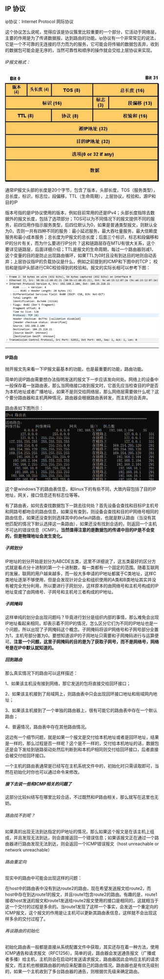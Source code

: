## IP 协议

ip协议：Internet Protocol 网际协议

这个协议怎么说呢，觉得应该是协议簇里比较重要的一个部分，它活动于网络层，主要的作用是为了传递数据报，达到路由的功能。ip协议有一个非常常见的说法，它是一个不可靠的无连接的尽力而为的服务，它可能会将传输的数据包丢弃，收到的数据包可能会是无序的，当然可靠性和顺序的操作就会交给上层协议来实现。

###### IP报文格式：

![IP1](../img/IP1.png)

通常IP报文头部的长度是20个字节，包含了版本，头部长度，TOS（服务类型），总长度，标识，标志位，段偏移，TTL（生命周期），上层协议，校验和，源IP和目的IP

版本号指的是IP协议使用的版本，例如目前常用的还是IPv4；头部长度指除去数据外的报文长度，包括了选项部分；TOS可以为不同情况下的报文提供不同的服务，前四位用作指示服务类型，后四位默认为0，如果是普通类型报文，则默认全为0，否则一共有四种不同的服务：最小延迟服务，最大吞吐量服务，最大信赖度服务和最小成本服务；总长度为IP报文的总长度；后面三个标识，标志和段偏移和IP的分片有关，而为什么要进行IP分片？这和链路层存在MTU有很大关系，这个要详见链路层，后面详细介绍；TTL是报文的生命周期，每过一个路由器则减1，这个变量的目的是防止出现路由循环，如果TTL为0时且没有到达目的地则自动丢弃；上层协议指IP的负载协议是什么，例如之前提到的ICMP和下图中的TCP； 校验和是指IP头部进行CRC校验得到的校验和。报文的实际长相可以参考下图：

![IP2](../img/IP2.png)

------

#### IP路由

抛开报文先来看一下IP报文最基本的功能，也是最重要的功能，路由功能。

简单的说IP路由需要想办法指明发送的报文下一步应该发向何处。网络上的设备中一般保存着一张路由表，那么当网络接口收到报文时，它首先应当检查目的IP是否为本机地址或者广播地址，如果不是则交给网络层，那么网络层需要做什么呢？这个要分路由器和主机两种情况，路由器会根据路由表转发，而主机则会丢弃。

路由表如下图所示：![IP3](../img/IP3.png)

这个是windows下的路由表信息，和linux下的有些不同，大致内容包括了目的IP地址，网关，接口信息还有标志位等等。

有了路由表，如何去查找数据包下一跳去往何处？首先设备会查找和目标IP主机号和网路号都吻合的路由信息，如果没有查到，则设备会查找和目的IP网络号相同的路由信息，如果还没查到则选择其中的default路由，也就是默认路由（当没有其他匹配的情况下默认选择这一条路由），如果还没有找到合适的，则返回一个主机不可达的错误信息（ICMP）。**当然值得注意的是数据包的传递中目的IP是不会变的，但是物理地址会发生变化。**

##### 子网划分

IP地址的划分开始是划分为ABCDE五类，这里不详细说了，这五类最好的区分方式就是看点分十进制的第一个十进制数，每一类都有一个固定的范围。随着互联网的发展，联网的用户越来越多，而一般大多申请的IP地址都属于C类地址，这样C类地址逐渐不够使用，但是会发现针对企业和组织使用的A类和B类地址其实并没有被完全充分利用，所以要进行子网划分，这样原本的由网络号和主机号构成的IP地址变成了由网络号、子网号和主机号三者构成的IP地址。

##### 子网掩码

这样单纯的划分会出现问题吗？毕竟进行划分是组织内部的事情，那么难免会出现IP地址看起来相同，却表示着不同IP的情况，怎么区分它们为不同的IP地址也是一个问题，所以出现了子网掩码这个概念。子网掩码将该IP网络号和子网号部分全置为1，主机号部分置为0。要想知道该IP的子网地址只需要和子网掩码进行与运算便可。**注意一个问题，这里子网掩码的目的是为了获取子网号，而不是网络号，网络号是在IP中默认就知道的。**

##### 回到路由

那么真实情况下的路由可以这样描述：

1、如果该主机没有接到网络，那它发送的包将直接交给回环接口；

2、如果该主机接到了局域网上，则路由表中只会出现回环接口地址和局域网内地址；

3、如果该主机接到了一个单独的路由器上，很有可能它的路由表中存在一个默认路由；

4、普遍情况，路由表中存在其他路由情况。

这边有一个细节问题，就是如果一个报文是交付给本机地址或者是回环地址，结果是一样的，那么过程是否一样呢？这个是不一样的，交付给本机地址的话，数据包还是会下发给到链路驱动处然后判断到和本机IP相同则交付给回环接口，后者直接会被交付给回环接口。

一个主机的路由表通常是已经写在主机系统文件中的，初始化时只需读取即可，当然在初始化时你也可以通过命令来修改。

##### 接下去说一些和ICMP相关的问题了

这部分比较纠结写在哪里比较合适，不过既然和IP路由相关，那么就写在这里也无妨。

###### 路由找不到呢？

如果真的出现无法到达指定的IP地址的情况，那么如果这个报文是在该主机上组成，并且发现无法到达，则会直接返回一个错误信息；如果该报文正在通过一个路由器进行路由发现无法到达，则会返回一个ICMP错误报文（host unreachable or network unreachable）

###### 路由重定向

现实中的路由中可能会出现这样的问题：

在host中的路由表中没有到达route2的路由，现在希望发送报文给route2，而host中存在到达route1的报文，并且route1包含route2的路由。有趣的是，route1接收host发送的报文和route1发送给route2报文使用的接口是相同的，这就相当于这一个交付的过程是多余的。当route1发现了这样一个事实，会发送一个重定向的ICMP报文，这个报文的作用是让主机可以更新其路由表信息，这样就不会出现这样多余的交付过程了。

###### 再谈路由的初始化

初始化路由表一般都是直接从系统配置文件中获取，其实还存在着一种方法，使用ICMP通告和请求报文（RFC1256）。简单的说，路由器会发送通告报文（广播或者多播）给主机，主机则会在启动时发送请求报文，路由器因此会响应主机的请求报文，而主机也根据路由器的响应来配置自己的路由情况。路由器也是有优先级别的，如果一个主机收到了多台路由器的通告，则根据优先级来确定路由。